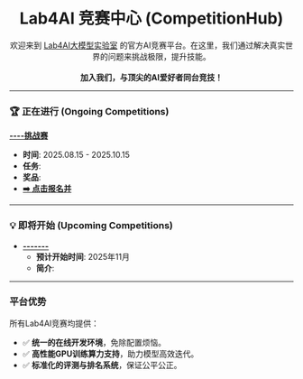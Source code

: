 
<h1 align="center">Lab4AI 竞赛中心 (CompetitionHub)</h1>

<p align="center">
  欢迎来到 <a href="https://www.lab4ai.cn/home">Lab4AI大模型实验室</a> 的官方AI竞赛平台。在这里，我们通过解决真实世界的问题来挑战极限，提升技能。
  <br><br>
  <strong>加入我们，与顶尖的AI爱好者同台竞技！</strong>
</p>

---

### 🏆 正在进行 (Ongoing Competitions)

**[----挑战赛](【链接到该竞赛的独立仓库】)**
- **时间**: 2025.08.15 - 2025.10.15
- **任务**: 
- **奖品**: 
- **[➡️ 点击报名并](【指向平台的竞赛主页链接】)**

---

### 💡 即将开始 (Upcoming Competitions)

- **[-------](【链接到预告页面】)**
  - **预计开始时间**: 2025年11月
  - **简介**: 


---

### 平台优势

所有Lab4AI竞赛均提供：
- ✅ **统一的在线开发环境**，免除配置烦恼。
- ✅ **高性能GPU训练算力支持**，助力模型高效迭代。
- ✅ **标准化的评测与排名系统**，保证公平公正。
